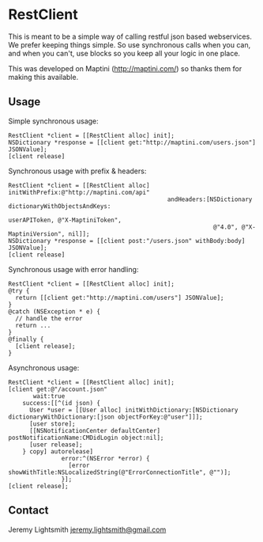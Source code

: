 RestClient
==========

This is meant to be a simple way of calling restful json based webservices.  We prefer keeping things simple.  So use synchronous calls when you can, and when you can't, use blocks so you keep all your logic in one place.

This was developed on Maptini (http://maptini.com/) so thanks them for making this available.

Usage
-----

Simple synchronous usage:

    RestClient *client = [[RestClient alloc] init];
    NSDictionary *response = [[client get:"http://maptini.com/users.json"] JSONValue];
    [client release]

Synchronous usage with prefix & headers:

    RestClient *client = [[RestClient alloc] initWithPrefix:@"http://maptini.com/api" 
                                                 andHeaders:[NSDictionary dictionaryWithObjectsAndKeys:
                                                              userAPIToken, @"X-MaptiniToken",
                                                              @"4.0", @"X-MaptiniVersion", nil]];
    NSDictionary *response = [[client post:"/users.json" withBody:body] JSONValue];
    [client release]

Synchronous usage with error handling:

    RestClient *client = [[RestClient alloc] init];
    @try {
      return [[client get:"http://maptini.com/users"] JSONValue];
    }
    @catch (NSException * e) {
      // handle the error
      return ...
    }
    @finally {
      [client release];
    }

Asynchronous usage:

    RestClient *client = [[RestClient alloc] init];
    [client get:@"/account.json"
           wait:true
        success:[[^(id json) { 
          User *user = [[User alloc] initWithDictionary:[NSDictionary dictionaryWithDictionary:[json objectForKey:@"user"]]];
          [user store];
          [[NSNotificationCenter defaultCenter] postNotificationName:CMDidLogin object:nil];
          [user release];
        } copy] autorelease]
                   error:^(NSError *error) { 
                     [error showWithTitle:NSLocalizedString(@"ErrorConnectionTitle", @"")];
                   }];
    [client release];


Contact
-------

Jeremy Lightsmith
jeremy.lightsmith@gmail.com
